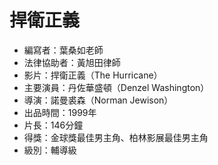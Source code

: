 # 捍衛正義　

* 編寫者：葉桑如老師
* 法律協助者：黃旭田律師
* 影片：捍衛正義（The Hurricane）
* 主要演員：丹佐華盛頓（Denzel Washington）
* 導演：諾曼裘森（Norman Jewison）
* 出品時間：1999年
* 片長：146分鐘
* 得獎：金球獎最佳男主角、柏林影展最佳男主角
* 級別：輔導級

